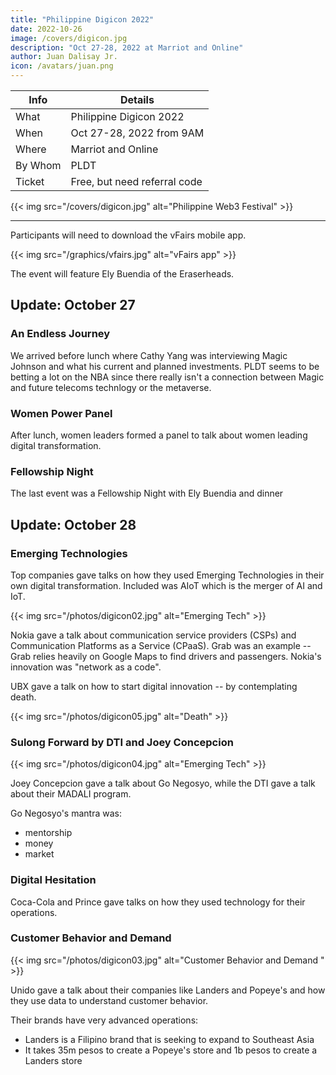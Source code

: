 ```yaml
---
title: "Philippine Digicon 2022"
date: 2022-10-26
image: /covers/digicon.jpg
description: "Oct 27-28, 2022 at Marriot and Online"
author: Juan Dalisay Jr.
icon: /avatars/juan.png
---
```




Info | Details 
--- | ---
What | Philippine Digicon 2022
When | Oct 27-28, 2022 from 9AM
Where | Marriot and Online
By Whom | PLDT
Ticket | Free, but need referral code

{{< img src="/covers/digicon.jpg" alt="Philippine Web3 Festival" >}}

---


Participants will need to download the vFairs mobile app. 

{{< img src="/graphics/vfairs.jpg" alt="vFairs app" >}}

The event will feature Ely Buendia of the Eraserheads. 



## Update: October 27

### An Endless Journey 

We arrived before lunch where Cathy Yang was interviewing Magic Johnson and what his current and planned investments. PLDT seems to be betting a lot on the NBA since there really isn't a connection between Magic and future telecoms technlogy or the metaverse. 

### Women Power Panel 

After lunch, women leaders formed a panel to talk about women leading digital transformation. 

### Fellowship Night

The last event was a Fellowship Night with Ely Buendia and dinner


## Update: October 28

<!-- ### The Hyperscale Revolution  -->

### Emerging Technologies

Top companies gave talks on how they used Emerging Technologies in their own digital transformation. Included was AIoT which is the merger of AI and IoT. 

{{< img src="/photos/digicon02.jpg" alt="Emerging Tech" >}}

<!-- metaverse is barter  -->

Nokia gave a talk about communication service providers (CSPs) and  Communication Platforms as a Service (CPaaS). <!-- Nokia giving --> Grab was an example -- Grab relies heavily on Google Maps to find drivers and passengers. Nokia's innovation was "network as a code". 

UBX gave a talk on how to start digital innovation -- by contemplating death.

{{< img src="/photos/digicon05.jpg" alt="Death" >}}



### Sulong Forward by DTI and Joey Concepcion


{{< img src="/photos/digicon04.jpg" alt="Emerging Tech" >}}

Joey Concepcion gave a talk about Go Negosyo, while the DTI gave a talk about their MADALI program.  

Go Negosyo's mantra was:
- mentorship
- money
- market



### Digital Hesitation

Coca-Cola and Prince gave talks on how they used technology for their operations. 


### Customer Behavior and Demand 

{{< img src="/photos/digicon03.jpg" alt="Customer Behavior and Demand " >}}

Unido gave a talk about their companies like Landers and Popeye's and how they use data to understand customer behavior. 

Their brands have very advanced operations:
- Landers is a Filipino brand that is seeking to expand to Southeast Asia
- It takes 35m pesos to create a Popeye's store and 1b pesos to create a Landers store 


<!-- CSP is locked unable to use by enterprise. 

Data is locked by Google and AWS.  -->

<!-- UBX  
step 1 contemplatr death

perahub

market access 
digitalization
logistics integration

maya center 
711  -->


<!-- 


PANEL

inovating ahead
customer data platform

cybersecurity knowledge misconfiguration
lack of talent results in data breach

epldt enterprise edge is a full service company for transition -->